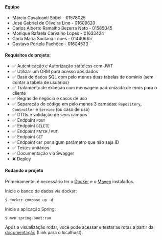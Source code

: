 #### Equipe
- Márcio Cavalcanti Sobel - 01578025
- José Gabriel de Oliveira Lino - 01609620
- Carlos Alberto Ramalho Bezerra Neto - 01585045
- Monique Rafaela Carvalho Lopes - 01633424
- Carla Maria Santana Lopes - 01440665
- Gustavo Portela Pachêco - 01604533

#### Requisitos do projeto:
- :white_check_mark: Autenticação e Autorização stateless com JWT
- :white_check_mark: Utilizar um ORM para acesso aos dados
- :white_check_mark: Base de dados SQL com pelo menos duas tabelas de domínio (sem contar a tabela de usuários)
- :white_check_mark: Tratamento de exceção com mensagem padronizada de erros para o cliente
- :white_check_mark: Regras de negócio e casos de uso
- :white_check_mark: Separação do código em pelo menos 3 camadas: `Repository`, `Controller` e `Service` (ou caso de uso)
- :white_check_mark: DTOs e validação de seus campos
- :white_check_mark: Endpoint `POST`
- :white_check_mark: Endpoint `DELETE`
- :white_check_mark: Endpoint `PATCH` / `PUT`
- :white_check_mark: Endpoint `GET`
- :white_check_mark: Endpoint `GET` por algum parâmetro que não seja ID
- :white_check_mark: Testes unitários
- :white_check_mark: Documentação via Swagger
- :x: Deploy

#### Rodando o projeto
Primeiramente, é necessário ter o [Docker](https://www.docker.com/products/docker-desktop/) e o [Maven](https://maven.apache.org/) instalados.

Inicie o banco de dados via docker:
```
$ docker compose up -d
```
Inicie a aplicação Spring:
```
$ mvn spring-boot:run
```
Após a visualização rodar, você pode acessar e testar as rotas a partir da [documentação](http://localhost:8080/swagger-ui/index.html) (Link para o localhost).